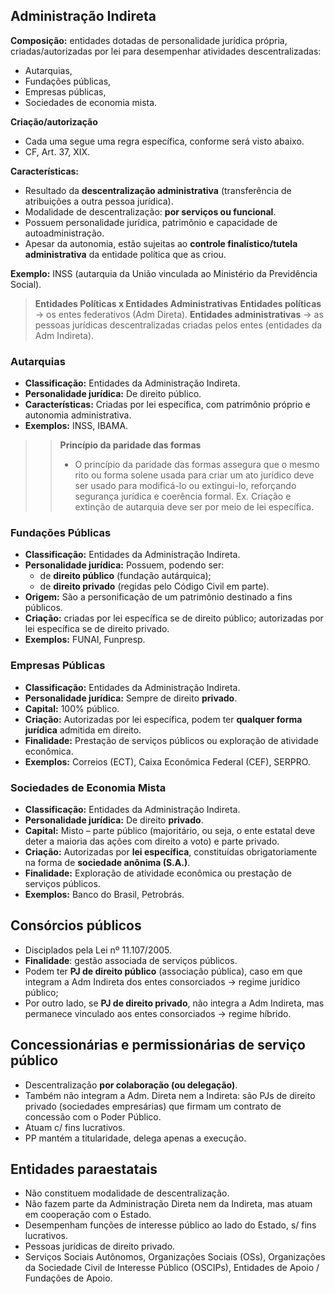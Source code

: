 ## Administração Indireta

**Composição:** entidades dotadas de personalidade jurídica própria, criadas/autorizadas por lei para desempenhar atividades descentralizadas:
- Autarquias,  
- Fundações públicas,  
- Empresas públicas,  
- Sociedades de economia mista.  

**Criação/autorização**
- Cada uma segue uma regra específica, conforme será visto abaixo.
- CF, Art. 37, XIX.

**Características:**
- Resultado da **descentralização administrativa** (transferência de atribuições a outra pessoa jurídica).  
- Modalidade de descentralização: **por serviços ou funcional**.
- Possuem personalidade jurídica, patrimônio e capacidade de autoadministração.  
- Apesar da autonomia, estão sujeitas ao **controle finalístico/tutela administrativa** da entidade política que as criou.  

**Exemplo:** INSS (autarquia da União vinculada ao Ministério da Previdência Social).  

> **Entidades Políticas x Entidades Administrativas**
> **Entidades políticas** → os entes federativos (Adm Direta).
> **Entidades administrativas** → as pessoas jurídicas descentralizadas criadas pelos entes (entidades da Adm Indireta).

### Autarquias
- **Classificação:** Entidades da Administração Indireta.  
- **Personalidade jurídica:** De direito público.  
- **Características:** Criadas por lei específica, com patrimônio próprio e autonomia administrativa.  
- **Exemplos:** INSS, IBAMA.  

>> **Princípio da paridade das formas**
>> - O princípio da paridade das formas assegura que o mesmo rito ou forma solene usada para criar um ato jurídico deve ser usado para modificá-lo ou extingui-lo, reforçando segurança jurídica e coerência formal. Ex. Criação e extinção de autarquia deve ser por meio de lei específica.

### Fundações Públicas
- **Classificação:** Entidades da Administração Indireta.  
- **Personalidade jurídica:** Possuem, podendo ser:  
  - de **direito público** (fundação autárquica);  
  - de **direito privado** (regidas pelo Código Civil em parte).  
- **Origem:** São a personificação de um patrimônio destinado a fins públicos.  
- **Criação:** criadas por lei específica se de direito público; autorizadas por lei específica se de direito privado.
- **Exemplos:** FUNAI, Funpresp.

### Empresas Públicas
- **Classificação:** Entidades da Administração Indireta.  
- **Personalidade jurídica:** Sempre de direito **privado**.  
- **Capital:** 100% público.  
- **Criação:** Autorizadas por lei específica, podem ter **qualquer forma jurídica** admitida em direito.  
- **Finalidade:** Prestação de serviços públicos ou exploração de atividade econômica.  
- **Exemplos:** Correios (ECT), Caixa Econômica Federal (CEF), SERPRO.  

### Sociedades de Economia Mista
- **Classificação:** Entidades da Administração Indireta.  
- **Personalidade jurídica:** De direito **privado**.  
- **Capital:** Misto – parte público (majoritário, ou seja, o ente estatal deve deter a maioria das ações com direito a voto) e parte privado.  
- **Criação:** Autorizadas por **lei específica**, constituídas obrigatoriamente na forma de **sociedade anônima (S.A.)**.  
- **Finalidade:** Exploração de atividade econômica ou prestação de serviços públicos.  
- **Exemplos:** Banco do Brasil, Petrobrás.  

## Consórcios públicos
- Disciplados pela Lei nº 11.107/2005.
- **Finalidade**: gestão associada de serviços públicos.
- Podem ter **PJ de direito público** (associação pública), caso em que integram a Adm Indireta dos entes consorciados -> regime jurídico público;
- Por outro lado, se **PJ de direito privado**, não integra a Adm Indireta, mas permanece vinculado aos entes consorciados -> regime híbrido.

## Concessionárias e permissionárias de serviço público
- Descentralização **por colaboração (ou delegação)**.
- Também não integram a Adm. Direta nem a Indireta: são PJs de direito privado (sociedades empresárias) que firmam um contrato de concessão com o Poder Público.
- Atuam c/ fins lucrativos.
- PP mantém a titularidade, delega apenas a execução. 

## Entidades paraestatais
- Não constituem modalidade de descentralização.
- Não fazem parte da Administração Direta nem da Indireta, mas atuam em cooperação com o Estado.
- Desempenham funções de interesse público ao lado do Estado, s/ fins lucrativos.
- Pessoas jurídicas de direito privado.
- Serviços Sociais Autônomos, Organizações Sociais (OSs), Organizações da Sociedade Civil de Interesse Público (OSCIPs), Entidades de Apoio / Fundações de Apoio.

